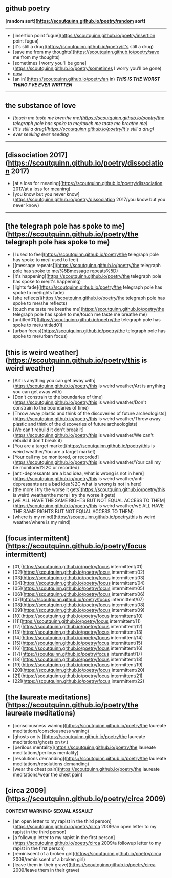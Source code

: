 ## github poetry

**[random sort](https://scoutquinn.github.io/poetry/random sort)**

---

* [insertion point fugue](https://scoutquinn.github.io/poetry/insertion point fugue)
* [it's still a drug](https://scoutquinn.github.io/poetry/it's still a drug)
* [save me from my thoughts](https://scoutquinn.github.io/poetry/save me from my thoughts)
* [sometimes I worry you'll be gone](https://scoutquinn.github.io/poetry/sometimes I worry you'll be gone)
* [now](https://scoutquinn.github.io/poetry/now)
* [an in](https://scoutquinn.github.io/poetry/an in) ***THIS IS THE WORST THING I'VE EVER WRITTEN***

---

## the substance of love
* *[touch me taste me breathe me](https://scoutquinn.github.io/poetry/the telegraph pole has spoke to me/touch me taste me breathe me)*
* *[it's still a drug](https://scoutquinn.github.io/poetry/it's still a drug)*
* *ever seeking ever needing*

---


## [dissociation 2017](https://scoutquinn.github.io/poetry/dissociation 2017)

* [at a loss for meaning](https://scoutquinn.github.io/poetry/dissociation 2017/at a loss for meaning)
* [you know but you never know](https://scoutquinn.github.io/poetry/dissociation 2017/you know but you never know)

---

## [the telegraph pole has spoke to me](https://scoutquinn.github.io/poetry/the telegraph pole has spoke to me)

* [I used to feel](https://scoutquinn.github.io/poetry/the telegraph pole has spoke to me/I used to feel)
* [\[message repeats\]](https://scoutquinn.github.io/poetry/the telegraph pole has spoke to me/%5Bmessage repeats%5D)
* [it's happening](https://scoutquinn.github.io/poetry/the telegraph pole has spoke to me/it's happening)
* [lights fade](https://scoutquinn.github.io/poetry/the telegraph pole has spoke to me/lights fade) 
* [she reflects](https://scoutquinn.github.io/poetry/the telegraph pole has spoke to me/she reflects)
* [touch me taste me breathe me](https://scoutquinn.github.io/poetry/the telegraph pole has spoke to me/touch me taste me breathe me)
* [untitled01](https://scoutquinn.github.io/poetry/the telegraph pole has spoke to me/untitled01)
* [urban focus](https://scoutquinn.github.io/poetry/the telegraph pole has spoke to me/urban focus)


## [this is weird weather](https://scoutquinn.github.io/poetry/this is weird weather)

* [Art is anything you can get away with](https://scoutquinn.github.io/poetry/this is weird weather/Art is anything you can get away with)
* [Don't constrain to the boundaries of time](https://scoutquinn.github.io/poetry/this is weird weather/Don't constrain to the boundaries of time)
* [Throw away plastic and think of the discoveries of future archeologists](https://scoutquinn.github.io/poetry/this is weird weather/Throw away plastic and think of the discoveries of future archeologists)
* [We can't rebuild it don't break it](https://scoutquinn.github.io/poetry/this is weird weather/We can't rebuild it don't break it)
* [You are a target market](https://scoutquinn.github.io/poetry/this is weird weather/You are a target market)
* [Your call my be monitored, or recorded](https://scoutquinn.github.io/poetry/this is weird weather/Your call my be monitored%2C or recorded)
* [anti-depressants are a bad idea, what is wrong is not in here](https://scoutquinn.github.io/poetry/this is weird weather/anti-depressants are a bad idea%2C what is wrong is not in here)
* [the more i try the worse it gets](https://scoutquinn.github.io/poetry/this is weird weather/the more i try the worse it gets)
* [wE ALL HAVE THE SAME RIGHTS BUT NOT EQUAL ACCESS TO THEM](https://scoutquinn.github.io/poetry/this is weird weather/wE ALL HAVE THE SAME RIGHTS BUT NOT EQUAL ACCESS TO THEM)
* [where is my mind](https://scoutquinn.github.io/poetry/this is weird weather/where is my mind)


## [focus intermittent](https://scoutquinn.github.io/poetry/focus intermittent)

* [01](https://scoutquinn.github.io/poetry/focus intermittent/01)
* [02](https://scoutquinn.github.io/poetry/focus intermittent/02)
* [03](https://scoutquinn.github.io/poetry/focus intermittent/03)
* [04](https://scoutquinn.github.io/poetry/focus intermittent/04)
* [05](https://scoutquinn.github.io/poetry/focus intermittent/05)
* [06](https://scoutquinn.github.io/poetry/focus intermittent/06)
* [07](https://scoutquinn.github.io/poetry/focus intermittent/07)
* [08](https://scoutquinn.github.io/poetry/focus intermittent/08)
* [09](https://scoutquinn.github.io/poetry/focus intermittent/09)
* [10](https://scoutquinn.github.io/poetry/focus intermittent/10)
* [11](https://scoutquinn.github.io/poetry/focus intermittent/11)
* [12](https://scoutquinn.github.io/poetry/focus intermittent/12)
* [13](https://scoutquinn.github.io/poetry/focus intermittent/13)
* [14](https://scoutquinn.github.io/poetry/focus intermittent/14)
* [15](https://scoutquinn.github.io/poetry/focus intermittent/15)
* [16](https://scoutquinn.github.io/poetry/focus intermittent/16)
* [17](https://scoutquinn.github.io/poetry/focus intermittent/17)
* [18](https://scoutquinn.github.io/poetry/focus intermittent/18)
* [19](https://scoutquinn.github.io/poetry/focus intermittent/19)
* [20](https://scoutquinn.github.io/poetry/focus intermittent/20)
* [21](https://scoutquinn.github.io/poetry/focus intermittent/21)
* [22](https://scoutquinn.github.io/poetry/focus intermittent/22)


## [the laureate meditations](https://scoutquinn.github.io/poetry/the laureate meditations)

* [consciousness waning](https://scoutquinn.github.io/poetry/the laureate meditations/consciousness waning)
* [ghosts on tv.](https://scoutquinn.github.io/poetry/the laureate meditations/ghosts on tv.)
* [perilous mentality](https://scoutquinn.github.io/poetry/the laureate meditations/perilous mentality)
* [resolutions demanding](https://scoutquinn.github.io/poetry/the laureate meditations/resolutions demanding)
* [wear the chest pain](https://scoutquinn.github.io/poetry/the laureate meditations/wear the chest pain)


## [circa 2009](https://scoutquinn.github.io/poetry/circa 2009)

**CONTENT WARNING: SEXUAL ASSAULT**

* [an open letter to my rapist in the third person](https://scoutquinn.github.io/poetry/circa 2009/an open letter to my rapist in the third person)
* [a followup letter to my rapist in the first person](https://scoutquinn.github.io/poetry/circa 2009/a followup letter to my rapist in the first person)
* [reminiscent of a broken girl](https://scoutquinn.github.io/poetry/circa 2009/reminiscent of a broken girl)
* [leave them in their grave](https://scoutquinn.github.io/poetry/circa 2009/leave them in their grave)
